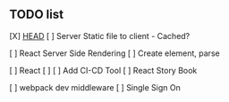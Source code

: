 ## TODO list
  [X] [HEAD](https://github.com/nfl/react-helmet)
  [ ] Server Static file to client
    - Cached?

  [ ] React Server Side Rendering
  [ ] Create element, parse

  [ ] React
  [ ]
  [ ] Add CI-CD Tool
  [ ] React Story Book

  [ ] webpack dev middleware
  [ ] Single Sign On 
